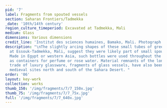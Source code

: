 ```yaml
---
pid: '7'
label: Fragments from spouted vessels
section: Saharan Frontiers/Tadmekka
_date: '10th/14th century'
region_culture_timeperiod: Excavated at Tadmekka, Mali
medium: Glass
dimensions: Various dimensions
credit_line: 'Institut des sciences humaines, Bamako, Mali. Photograph by Clare Britt '
description: "\nThe slightly arcing shapes of these small tubes of green glass, excavated
  at Essouk-Tadmekka, Mali, suggest they were likely part of small spouted bottles.
  Made in Egypt or western Asia, such bottles were used throughout the medieval Mediterranean
  as containers for perfume or rose water. Material remnants of the long-distance
  trade of luxury glassware, fragments of glass vessels, have also been found at other
  medieval sites north and south of the Sahara Desert. "
order: '06'
layout: key-work
collection: works
thumb_150: '/img/fragments/7/7_150x.jpg'
thumb_75: '/img/fragments/7/7_75x.jpg'
full: '/img/fragments/7/7_640x.jpg'
---
```

